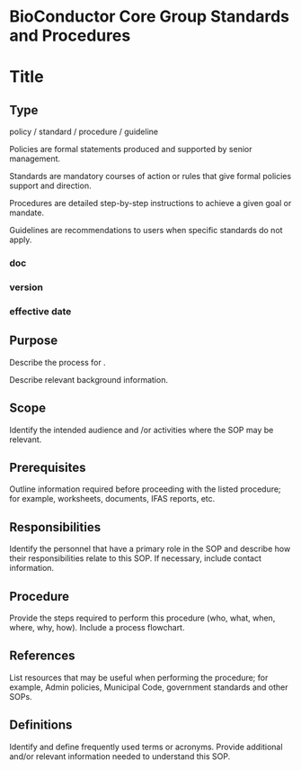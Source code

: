 # BioConductor Core Group Standards and Procedures

# Title
## Type

policy / standard / procedure / guideline

Policies are formal statements produced and supported by senior management. 

Standards are mandatory courses of action or rules that give formal policies support and direction.

Procedures are detailed step-by-step instructions to achieve a given goal or mandate. 

Guidelines are recommendations to users when specific standards do not apply.

### doc #
### version
### effective date

## Purpose
Describe the process for <official name of SOP>. 

Describe relevant background information. 


## Scope

Identify the intended audience and /or activities where the SOP may be relevant.

## Prerequisites

Outline information required before proceeding with the listed procedure; for example, worksheets, documents, IFAS reports, etc.  

## Responsibilities

Identify the personnel that have a primary role in the SOP and describe how their responsibilities relate to this SOP.  If necessary, include contact information. 

## Procedure

Provide the steps required to perform this procedure (who, what, when, where, why, how). Include a process flowchart.

## References

List resources that may be useful when performing the procedure; for example, Admin policies, Municipal Code, government standards and other SOPs. 

## Definitions 

Identify and define frequently used terms or acronyms. Provide additional and/or relevant information needed to understand this SOP.

